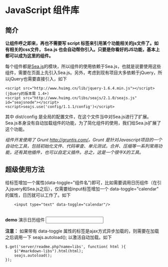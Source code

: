 
JavaScript 组件库
=================

## 简介

**让组件呼之即来，再也不需要写 script 标签来引用某个功能相关的js文件了。如有相关的css文件， Sea.js 也会自动帮你引入。只要是你看好的JS功能，基本上都可以成为这里的组件。** 

每个组件都是[Sea.js](http://www.seajs.org)的模块，所以组件的使用依赖于Sea.js，也就是说要使用这些组件，需要在页面上先引入Sea.js。另外，考虑到现有项目大多依赖于jQuery，所以jQuery也需要直接引入，如下

	<script src="http://www.huimg.cn/lib/jquery-1.6.4.min.js"></script> (jQuery的版本需 1.4+)
	<script src="http://www.huimg.cn/libs/seajs/2.1.0/seajs.js" id="seajsnode"></script>
	<script>seajs.use('config/1.1.1/config')</script>

其中 dist/config 是全局的配置文件，在这个文件当中对Sea.js进行了扩展。Sea.js本身没有自动加载组件的功能，为了简化组件的使用，我们给Sea.js扩展了这个功能。

*组件开发使用了 Grunt <http://gruntjs.com/>。Grunt 是针对Javascript项目的一个自动化工具，包括初始化文件、代码审查、单元测试，合并、压缩等一系列常用功能，还有其他插件，也可以自定义插件。总之，这是一个很牛X的工具。*

	
<a name="usage1"></a>
## 超级使用方法

给标签增加一个属性(data-toggle="组件名")即可，比如需要调用日历组件（在引入jquery和Sea.js之后），仅需要给input标签增加一个 data-toggle="calendar"  的属性，日历就可以工作了。如下

```
	<input type="text" data-toggle="calendar"/>
```
<br>**demo** 演示日历组件
<input type="text" data-toggle="calendar"/>

**注意：** 如果带有 data-toggle 属性的标签是ajax方式异步加载的，则需要在加载之后调用一下 seajs.autoload(); 以激活自动加载。如下

	$.get('server/readme.php?name=libs', function( html ){
		$("#markdown-libs").html(html);
		seajs.autoload();
	});
	